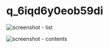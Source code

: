 # q_6iqd6y0eob59di

![screenshot - list](https://user-images.githubusercontent.com/62501697/194819011-76790ded-2606-4105-a477-80b23cae9b42.png)

![screenshot - contents](https://user-images.githubusercontent.com/62501697/194819283-83028260-7c6a-4e98-9e52-1eae7c44ed82.png)

